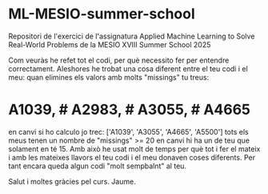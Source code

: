 # ML-MESIO-summer-school
Repositori de l'exercici de l'assignatura Applied Machine Learning to Solve Real-World Problems de la MESIO XVIII 
Summer School 2025

Com veuràs he refet tot el codi, per què necessito fer per entendre correctament.
Aleshores he trobat una cosa diferent entre el teu codi i el meu:
quan elimines els valors amb molts "missings" tu treus:
# A1039, # A2983, # A3055, # A4665
en canvi si ho calculo jo trec:
['A1039', 'A3055', 'A4665', 'A5500']
tots els meus tenen un nombre de "missings" >= 20
en canvi hi ha un de teu que solament en té 15.
Amb això he usat molt de temps per què tot i fer el mateix i amb les mateixes llavors el teu codi i el meu donaven 
coses diferents.
Per tant encara queda algun codi "molt sempbalnt" al teu.

Salut i moltes gràcies pel curs.
Jaume.